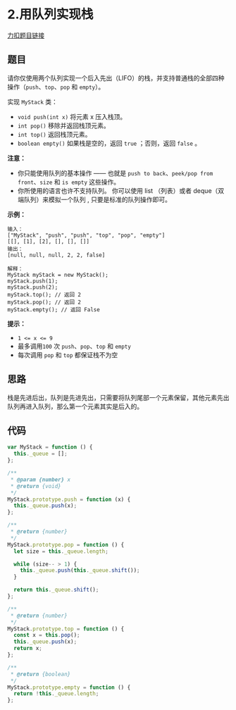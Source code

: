 # 2.用队列实现栈

[力扣题目链接](https://leetcode.cn/problems/implement-stack-using-queues/)

## 题目

请你仅使用两个队列实现一个后入先出（LIFO）的栈，并支持普通栈的全部四种操作（`push`、`top`、`pop` 和 `empty`）。

实现 `MyStack` 类：

- `void push(int x)` 将元素 x 压入栈顶。
- `int pop()` 移除并返回栈顶元素。
- `int top()` 返回栈顶元素。
- `boolean empty()` 如果栈是空的，返回 `true` ；否则，返回 `false` 。

 

**注意：**

- 你只能使用队列的基本操作 —— 也就是 `push to back`、`peek/pop from front`、`size` 和 `is empty` 这些操作。
- 你所使用的语言也许不支持队列。 你可以使用 list （列表）或者 deque（双端队列）来模拟一个队列 , 只要是标准的队列操作即可。

 

**示例：**

```
输入：
["MyStack", "push", "push", "top", "pop", "empty"]
[[], [1], [2], [], [], []]
输出：
[null, null, null, 2, 2, false]

解释：
MyStack myStack = new MyStack();
myStack.push(1);
myStack.push(2);
myStack.top(); // 返回 2
myStack.pop(); // 返回 2
myStack.empty(); // 返回 False
```

 

**提示：**

- `1 <= x <= 9`
- 最多调用`100` 次 `push`、`pop`、`top` 和 `empty`
- 每次调用 `pop` 和 `top` 都保证栈不为空

## 思路

栈是先进后出，队列是先进先出，只需要将队列尾部一个元素保留，其他元素先出队列再进入队列，那么第一个元素其实是后入的。

## 代码

~~~js
var MyStack = function () {
  this._queue = [];
};

/**
 * @param {number} x
 * @return {void}
 */
MyStack.prototype.push = function (x) {
  this._queue.push(x);
};

/**
 * @return {number}
 */
MyStack.prototype.pop = function () {
  let size = this._queue.length;

  while (size-- > 1) {
    this._queue.push(this._queue.shift());
  }

  return this._queue.shift();
};

/**
 * @return {number}
 */
MyStack.prototype.top = function () {
  const x = this.pop();
  this._queue.push(x);
  return x;
};

/**
 * @return {boolean}
 */
MyStack.prototype.empty = function () {
  return !this._queue.length;
};
~~~

